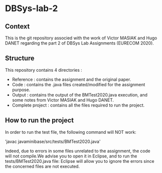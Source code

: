 # DBSys-lab-2

## Context

This is the git repository associed with the work of Victor MASIAK and Hugo DANET regarding the part 2 of DBSys Lab Assignments (EURECOM 2020).

## Structure

This repository contains 4 directories :
* Reference : contains the assignment and the original paper.
* Code : contains the .java files created/modified for the assignment purpose.
* Output : contains the output of the BMTest2020.java execution, and some notes from Victor MASIAK and Hugo DANET.
* Complete project : contains all the files required to run the project.

## How to run the project

In order to run the test file, the following command will NOT work:

'javac javaminibase/src/tests/BMTest2020.java'

Indeed, due to errors in some files unrelated to the assignment, the code will not compile.We advise you to open it in Eclipse, and to run the tests/BMTest2020.java file: Eclipse will allow you to ignore the errors since the concerned files are not executed.
